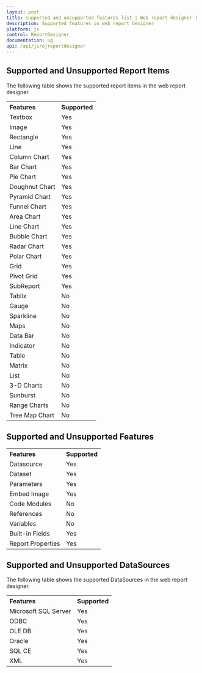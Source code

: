 ```yaml
---
layout: post
title: supported and unsupported features list | Web report designer | Syncfusion
description: Supported features in web report designer
platform: js
control: ReportDesigner
documentation: ug
api: /api/js/ejreportdesigner
---
```


## Supported and Unsupported Report Items

The following table shows the supported report items in the web report designer.

<table>

<tr>
<th align="left">Features</th>
<th align="left">Supported</th>
</tr>

<tr>
<td>Textbox</td> 
<td>Yes</td>
</tr>

<tr>
<td>Image</td> 
<td>Yes</td>
</tr>

<tr>
<td>Rectangle</td> 
<td>Yes</td>
</tr>

<tr>
<td>Line</td> 
<td>Yes</td>
</tr>

<tr>
<td>Column Chart</td> 
<td>Yes</td>
</tr>

<tr>
<td>Bar Chart</td> 
<td>Yes</td>
</tr>

<tr>
<td>Pie Chart</td> 
<td>Yes</td>
</tr>

<tr>
<td>Doughnut Chart</td> 
<td>Yes</td>
</tr>

<tr>
<td>Pyramid Chart</td> 
<td>Yes</td>
</tr>

<tr>
<td>Funnel Chart</td> 
<td>Yes</td>
</tr>

<tr>
<td>Area Chart</td> 
<td>Yes</td>
</tr>

<tr>
<td>Line Chart </td> 
<td>Yes</td>
</tr>

<tr>
<td>Bubble Chart</td> 
<td>Yes</td>
</tr>

<tr>
<td>Radar Chart</td> 
<td>Yes</td>
</tr>

<tr>
<td>Polar Chart</td> 
<td>Yes</td>
</tr>

<tr>
<td>Grid</td> 
<td>Yes</td>
</tr>

<tr>
<td>Pivot Grid </td> 
<td>Yes</td>
</tr>

<tr>
<td>SubReport</td> 
<td>Yes</td>
</tr>

<tr>
<td>Tablix</td> 
<td>No</td>
</tr>

<tr>
<td>Gauge</td> 
<td>No</td>
</tr>

<tr>
<td>Sparkline</td> 
<td>No</td>
</tr>

<tr>
<td>Maps</td> 
<td>No</td>
</tr>

<tr>
<td>Data Bar</td> 
<td>No</td>
</tr>

<tr>
<td>Indicator</td> 
<td>No</td>
</tr>

<tr>
<td>Table</td> 
<td>No</td>
</tr>

<tr>
<td>Matrix</td> 
<td>No</td>
</tr>

<tr>
<td>List</td> 
<td>No</td>
</tr>

<tr>
<td>3-D Charts</td> 
<td>No</td>
</tr>

<tr>
<td>Sunburst</td> 
<td>No</td>
</tr>

<tr>
<td>Range Charts</td> 
<td>No</td>
</tr>

<tr>
<td>Tree Map Chart</td> 
<td>No</td>
</tr>

</table>

## Supported and Unsupported Features

<table>
<tr>
<th align="left">Features</th>
<th align="left">Supported</th>
</tr>
<tr>
<td>Datasource</td> 
<td>Yes</td>
</tr>

<tr>
<td>Dataset</td> 
<td>Yes</td>
</tr>

<tr>
<td>Parameters</td> 
<td>Yes</td>
</tr>

<tr>
<td>Embed Image</td> 
<td>Yes</td>
</tr>

<tr>
<td>Code Modules</td> 
<td>No</td>
</tr>

<tr>
<td>References</td> 
<td>No</td>
</tr>

<tr>
<td>Variables</td> 
<td>No</td>
</tr>

<tr>
<td>Built-in Fields</td> 
<td>Yes</td>
</tr>

<tr>
<td>Report Properties</td> 
<td>Yes</td>
</tr>

</table>

## Supported and Unsupported DataSources

The following table shows the supported DataSources in the web report designer.

<table>

<tr>
<th align="left">Features</th>
<th align="left">Supported</th>
</tr>

<tr>
<td>Microsoft SQL Server</td> 
<td>Yes</td>
</tr>

<tr>
<td>ODBC</td> 
<td>Yes</td>
</tr>

<tr>
<td>OLE DB</td> 
<td>Yes</td>
</tr>

<tr>
<td>Oracle</td> 
<td>Yes</td>
</tr>

<tr>
<td>SQL CE</td> 
<td>Yes</td>
</tr>

<tr>
<td>XML</td>
<td>Yes</td>
</tr>

</table>

